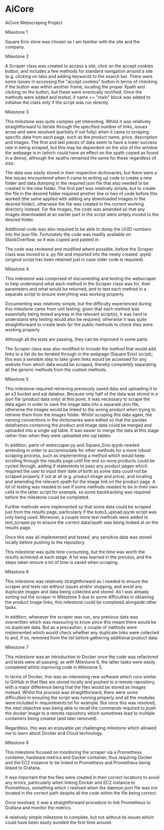 # AiCore

AiCore
Webscraping Project

Milestone 1

Square Enix store was chosen as I am familiar with the site and the company.

Milestone 2

A Scraper class was created to access a site, click on the accept cookies button, and includes a few methods for standard navigation around a site (e.g. clicking on tabs and adding keywords to the search bar. There were some issues in accessing the "accept cookies" button in terms of checking if the button was within another frame, locating the proper Xpath and clicking on the button, but these were eventually rectified. Once the methods were added and tested, if name == "main" block was added to initialise the class only if the script was run directly.

Milestone 3

This milestone was quite complex yet interesting. Whilst it was relatively straightforward to iterate through the specified number of links, issues arose and were resolved (partially if not fully) when it came to scraping specific data from each page, such as the product name, price, description and images. The first and last pieces of data seem to have a lower success rate in being scraped, but this may be dependent on the size of the window the webpage is in (which could have an effect on the xpath copied as found in a demo), although the xpaths remained the same for these regardless of size.

The data was easily stored in their respective dictionaries, but there were a few issues encountered when it came to writing up code to create a new folder and data dumping in the required json file that also needed to be created in the new folder. The first part was relatively simple, but to create the file in the desired folder required another line or two of code before this worked (the same applied with adding any downloaded images to the desired folder), otherwise the file was created in the current working directory instead. For the images, the code was amended so that any images downloaded at an earlier part in the script were simply moved to the desired folder.

Additional code was also required to be able to dump the UUID numbers into the json file. Fortunately the code was readily available on StackOverflow, so it was copied and pasted in.

The code was reviewed and modified where possible, before the Scraper class was moved to a .py file and imported into the newly created .ipynb (original script has been retained just in case older code is required).

Milestone 4

This milestone was comprised of documenting and testing the webscraper to help understand what each method in the Scraper class was for, their parameters and what would be returned, and to test each method in a separate script to ensure everything was working properly.

Documenting was relatively simple, but the difficulty experienced during this milestone came from unit testing; given that each method was essentially being tested anyway in the relevant script(s), it was hard to understand why testing would also be required, otherwise it was quite straightforward to create tests for the public methods to check they were working properly.

Although all the tests are passing, they can be improved in some parts.

The Scraper class was also modified to include the method that would add links to a list (to be iterated through in the webpage (Square Enix) script); this was a sensible step to take given links would be accessed for any website from which data would be scraped, thereby completely separating all the generic methods from the custom methods.

Milestone 5

This milestone required retrieving previously saved data and uploading it to an s3 bucket and sql databse. Because only half of the data was stored in a json file (product data only) at this point, it was necessary to scrape the data again in order to save the image data into a separate json file, otherwise the images would be linked to the wrong product when trying to retrieve them from the images folder. Whilst scraping this data again, the naming conventions in the dictionaries were edited so that the pandas dataframes containing the product and image data could be merged and uploaded into a single sql table. It was easier to merge the data at this stage rather than when they were uploaded into sql tables.

In addition, parts of webscraper.py and Square_Enix.ipynb needed amending in order to accommodate for other methods for a more robust scraping process, such as implementing a method which would keep scrolling through the results page until the end so more products could be cycled through, adding if statements to pass any product pages which required the user to input their date of birth as some data could not be scraped properly if not at all (e.g. product image and price), and locating and amending the relevant xpath for the image link on the product page. A lot of testing was needed to see if some methods needed to be in their own cells in the latter script for example, so some backtracking was required before the milestone could be completed.

Further methods were implemented so that some data could be scraped just from the results page, particularly if the boto3_upload.ipynb script was only being used. Moreover, a couple more test methods were added to test_scraper.py to ensure the correct data/xpath was being looked at on the results page.

Once this was all implemented and tested, any sensitive data was stored locally before pushing to the repository.

This milestone was quite time consuming, but the time was worth the results achieved at each stage. A lot was learned in the process, and the steps taken ensure a lot of time is saved when scraping.

Milestone 6

This milestone was relatively straightforward as I needed to ensure the scraper and tests ran without issues and/or stopping, and avoid any duplicate images and data being collected and stored. As I was already sorting out the scraper in Milestone 5 due to some difficulties in obtaining the product image links, this milestone could be completed alongside other tasks.

In addition, whenever the scraper was run, any previous data was overwritten which was reassuring to know since this meant there would be no duplicate data. But as a precaution, a couple of methods were implemented which would check whether any duplicate links were collected to and, if so, removed from the list before gathering additional product data.

Milestone 7

This milestone was an introduction to Docker once the code was refactored and tests were all passing; as with Milestone 6, the latter tasks were easily completed whilst improving code in Milestone 5.

In terms of Docker, this was an interesting new software which runs similar to GitHub in that files are stored locally and pushed to a remote repository, with a major difference being that the files would be stored as images instead. Whilst the process was straightforward, there were some difficulties in ensuring the script was running properly and all the modules were included in requirements.txt for example. But once this was resolved, the next objective was being able to recall the commands required to push the docker image to a remote repository which sometimes lead to multiple containers being created (and later removed).

Regardless, this was an enjoyable yet challenging milestone which allowed me to learn about Docker and Cloud technology.

Milestone 8

This milestone focused on monitoring the scraper via a Prometheus container, hardware metrics and Docker container, thus requiring Docker and the EC2 instance to be linked to Prometheus and Prometheus being linked to Grafana. 

It was important that the files were created in their correct locations to avoid any errors, particularly when linking Docker and EC2 instance to Prometheus, something which I realised when the daemon.json file was not located in the correct path despite all the code within the file being correct.

Once resolved, it was a straightforward procedure to link Prometheus to Grafana and monitor the metrics.

A relatively simple milestone to complete, but not without its issues which could have been easily avoided the first time around.
